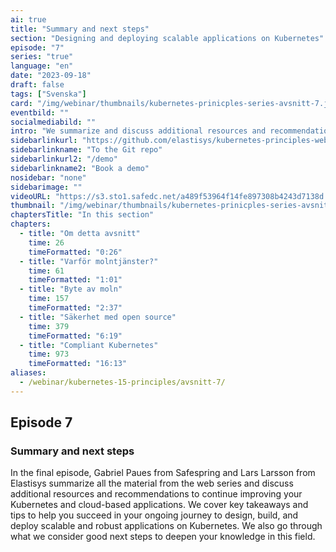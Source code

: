 ```yaml
---
ai: true
title: "Summary and next steps"
section: "Designing and deploying scalable applications on Kubernetes"
episode: "7"
series: "true"
language: "en"
date: "2023-09-18"
draft: false
tags: ["Svenska"]
card: "/img/webinar/thumbnails/kubernetes-prinicples-series-avsnitt-7.jpeg"
eventbild: ""
socialmediabild: ""
intro: "We summarize and discuss additional resources and recommendations for further improving your Kubernetes and cloud-based applications."
sidebarlinkurl: "https://github.com/elastisys/kubernetes-principles-webinar-series"
sidebarlinkname: "To the Git repo"
sidebarlinkurl2: "/demo"
sidebarlinkname2: "Book a demo"
nosidebar: "none"
sidebarimage: ""
videoURL: "https://s3.sto1.safedc.net/a489f53964f14fe897308b4243d7138d:processedvideos/safespring-elastisys_webcast_episode_7/master.m3u8"
thumbnail: "/img/webinar/thumbnails/kubernetes-prinicples-series-avsnitt-7.jpeg"
chaptersTitle: "In this section"
chapters:
  - title: "Om detta avsnitt"
    time: 26
    timeFormatted: "0:26"
  - title: "Varför molntjänster?"
    time: 61
    timeFormatted: "1:01"
  - title: "Byte av moln"
    time: 157
    timeFormatted: "2:37"
  - title: "Säkerhet med open source"
    time: 379
    timeFormatted: "6:19"
  - title: "Compliant Kubernetes"
    time: 973
    timeFormatted: "16:13"
aliases:
  - /webinar/kubernetes-15-principles/avsnitt-7/
---
```

## Episode 7

### Summary and next steps

In the final episode, Gabriel Paues from Safespring and Lars Larsson from Elastisys summarize all the material from the web series and discuss additional resources and recommendations to continue improving your Kubernetes and cloud-based applications. We cover key takeaways and tips to help you succeed in your ongoing journey to design, build, and deploy scalable and robust applications on Kubernetes. We also go through what we consider good next steps to deepen your knowledge in this field.